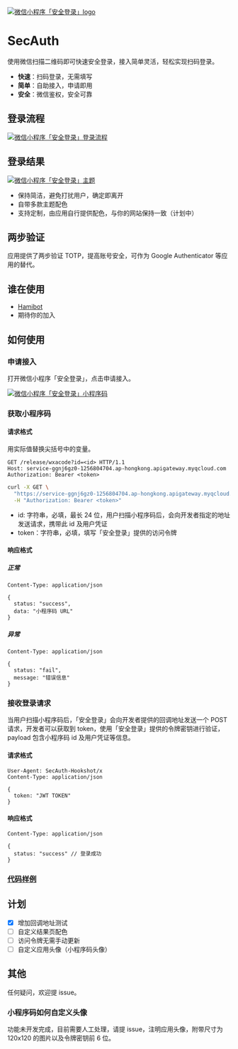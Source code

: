 [![微信小程序「安全登录」logo](https://cdn.jsdelivr.net/gh/secauth/docs@master/assets/secauth-logo.png)](https://github.com/secauth/docs)

# SecAuth

使用微信扫描二维码即可快速安全登录，接入简单灵活，轻松实现扫码登录。

- **快速**：扫码登录，无需填写
- **简单**：自助接入，申请即用
- **安全**：微信鉴权，安全可靠

## 登录流程

[![微信小程序「安全登录」登录流程](https://cdn.jsdelivr.net/gh/secauth/docs@master/assets/secauth-flow.png)](https://github.com/secauth/docs)

## 登录结果

[![微信小程序「安全登录」主题](https://cdn.jsdelivr.net/gh/secauth/docs@master/assets/secauth-theme.jpg)](https://github.com/secauth/docs)

- 保持简洁，避免打扰用户，确定即离开
- 自带多款主题配色
- 支持定制，由应用自行提供配色，与你的网站保持一致（计划中）

## 两步验证

应用提供了两步验证 TOTP，提高账号安全，可作为 Google Authenticator 等应用的替代。

## 谁在使用

- [Hamibot](https://hamibot.com/)
- 期待你的加入

## 如何使用

### 申请接入

打开微信小程序「安全登录」，点击申请接入。

[![微信小程序「安全登录」小程序码](https://cdn.jsdelivr.net/gh/secauth/docs@master/assets/secauth-wxacode.png)](https://github.com/secauth/docs)

### 获取小程序码

#### 请求格式

用实际值替换尖括号中的变量。

```http
GET /release/wxacode?id=<id> HTTP/1.1
Host: service-ggnj6gz0-1256804704.ap-hongkong.apigateway.myqcloud.com
Authorization: Bearer <token>
```

```sh
curl -X GET \
  "https://service-ggnj6gz0-1256804704.ap-hongkong.apigateway.myqcloud.com/release/wxacode?id=<id>" \
  -H "Authorization: Bearer <token>"
```

- id: 字符串，必填，最长 24 位，用户扫描小程序码后，会向开发者指定的地址发送请求，携带此 id 及用户凭证
- token：字符串，必填，填写「安全登录」提供的访问令牌

#### 响应格式

##### 正常
```
Content-Type: application/json

{
  status: "success",
  data: "小程序码 URL"
}
```
##### 异常
```
Content-Type: application/json

{
  status: "fail",
  message: "错误信息"
}
```

### 接收登录请求

当用户扫描小程序码后，「安全登录」会向开发者提供的回调地址发送一个 POST 请求，开发者可以获取到 token，使用「安全登录」提供的令牌密钥进行验证，payload 包含小程序码 id 及用户凭证等信息。

#### 请求格式
```
User-Agent: SecAuth-Hookshot/x
Content-Type: application/json

{
  token: "JWT TOKEN"
}
```
#### 响应格式

```
Content-Type: application/json

{
  status: "success" // 登录成功
}
```

### [代码样例](/samples)

## 计划

- [x] 增加回调地址测试
- [ ] 自定义结果页配色
- [ ] 访问令牌无需手动更新
- [ ] 自定义应用头像（小程序码头像）

## 其他

任何疑问，欢迎提 issue。

### 小程序码如何自定义头像

功能未开发完成，目前需要人工处理，请提 issue，注明应用头像，附带尺寸为 120x120 的图片以及令牌密钥前 6 位。
